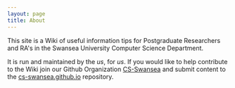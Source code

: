 ```yaml
---
layout: page
title: About
---
```


This site is a Wiki of useful information tips for Postgraduate Researchers and RA's in the Swansea University Computer Science Department. 

It is run and maintained by the *us*, for *us*. If you would like to help contribute to the Wiki join our Github Organization [CS-Swansea](https://github.com/CS-Swansea) and submit content to the [cs-swansea.github.io](https://github.com/CS-Swansea/cs-swansea.github.io) repository.

